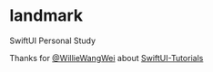 # landmark
SwiftUI Personal Study

Thanks for [@WillieWangWei](https://github.com/WillieWangWei) about [SwiftUI-Tutorials](https://github.com/WillieWangWei/SwiftUI-Tutorials/wiki)
